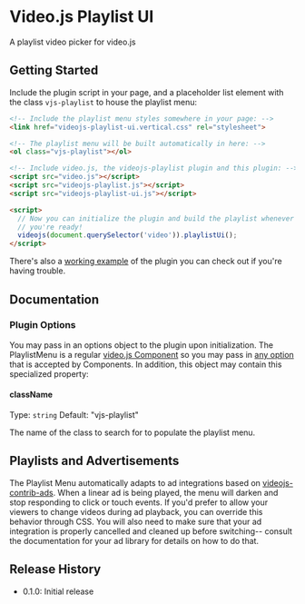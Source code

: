 # Video.js Playlist UI

A playlist video picker for video.js

## Getting Started

Include the plugin script in your page, and a placeholder list element
with the class `vjs-playlist` to house the playlist menu:

```html
<!-- Include the playlist menu styles somewhere in your page: -->
<link href="videojs-playlist-ui.vertical.css" rel="stylesheet">

<!-- The playlist menu will be built automatically in here: -->
<ol class="vjs-playlist"></ol>

<!-- Include video.js, the videojs-playlist plugin and this plugin: -->
<script src="video.js"></script>
<script src="videojs-playlist.js"></script>
<script src="videojs-playlist-ui.js"></script>

<script>
  // Now you can initialize the plugin and build the playlist whenever
  // you're ready!
  videojs(document.querySelector('video')).playlistUi();
</script>
```

There's also a [working example](example.html) of the plugin you can
check out if you're having trouble.

## Documentation

### Plugin Options

You may pass in an options object to the plugin upon initialization.
The PlaylistMenu is a regular [video.js
Component](https://github.com/videojs/video.js/blob/master/docs/guides/components.md)
so you may pass in [any
option](https://github.com/videojs/video.js/blob/master/docs/guides/options.md#component-options)
that is accepted by Components. In addition, this object may contain
this specialized property:

#### className
Type: `string`
Default: "vjs-playlist"

The name of the class to search for to populate the playlist menu.

## Playlists and Advertisements

The Playlist Menu automatically adapts to ad integrations based on
[videojs-contrib-ads](https://github.com/videojs/videojs-contrib-ads). When
a linear ad is being played, the menu will darken and stop responding
to click or touch events. If you'd prefer to allow your viewers to
change videos during ad playback, you can override this behavior
through CSS. You will also need to make sure that your ad integration
is properly cancelled and cleaned up before switching-- consult the
documentation for your ad library for details on how to do that.

## Release History

 - 0.1.0: Initial release
